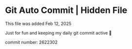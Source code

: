 # Git Auto Commit | Hidden File

This file was added Feb 12, 2025

Just for fun and keeping my daily git commit active 🤪

commit number: 2622302
